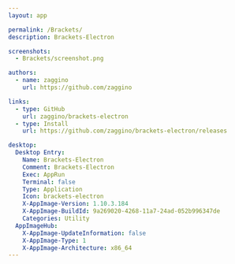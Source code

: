 ```yaml
---
layout: app

permalink: /Brackets/
description: Brackets-Electron

screenshots:
  - Brackets/screenshot.png

authors:
  - name: zaggino
    url: https://github.com/zaggino

links:
  - type: GitHub
    url: zaggino/brackets-electron
  - type: Install
    url: https://github.com/zaggino/brackets-electron/releases

desktop:
  Desktop Entry:
    Name: Brackets-Electron
    Comment: Brackets-Electron
    Exec: AppRun
    Terminal: false
    Type: Application
    Icon: brackets-electron
    X-AppImage-Version: 1.10.3.184
    X-AppImage-BuildId: 9a269020-4268-11a7-24ad-052b996347de
    Categories: Utility
  AppImageHub:
    X-AppImage-UpdateInformation: false
    X-AppImage-Type: 1
    X-AppImage-Architecture: x86_64
---
```

